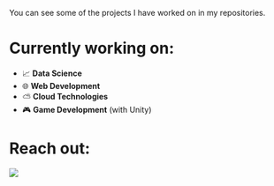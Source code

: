 You can see some of the projects I have worked on in my repositories. 
# Currently working on:
- 📈 **Data Science**
- 🌐 **Web Development**
- ⛅ **Cloud Technologies**
- 🎮 **Game Development** (with Unity)

# Reach out:
<a href="https://www.linkedin.com/in/emretarakci/"><img src="https://img.shields.io/badge/LinkedIn-0077B5?style=for-the-badge&logo=linkedin&logoColor=white"></a>
<!--
**tarakciemre/tarakciemre** is a ✨ _special_ ✨ repository because its `README.md` (this file) appears on your GitHub profile.

Here are some ideas to get you started:

- 🔭 I’m currently working on ...
- 🌱 I’m currently learning ...
- 👯 I’m looking to collaborate on ...
- 🤔 I’m looking for help with ...
- 💬 Ask me about ...
- 📫 How to reach me: ...
- 😄 Pronouns: ...
- ⚡ Fun fact: ...
-->
